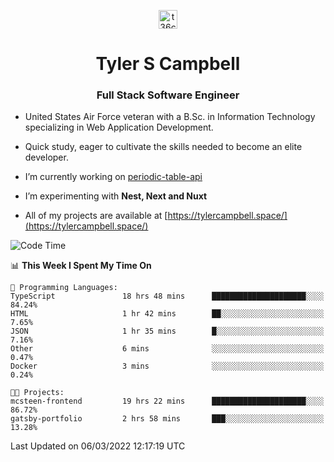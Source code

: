 <p align="center">
<a href="https://www.linkedin.com/in/t36campbell" target="blank"><img align="center" src="https://ik.imagekit.io/t36campbell/Portfolio/linkedin.png.original_m8bbGgPh6.png" alt="t36campbell" height="30" width="30" /></a>
</p>
<h1 align="center">Tyler S Campbell</h1>
<h3 align="center">Full Stack Software Engineer</h3>

* United States Air Force veteran with a B.Sc. in Information Technology specializing in Web Application Development. 

* Quick study, eager to cultivate the skills needed to become an elite developer.

* I’m currently working on [periodic-table-api](https://github.com/t36campbell/periodic-table-api)

* I’m experimenting with **Nest, Next and Nuxt**

* All of my projects are available at [https://tylercampbell.space/](https://tylercampbell.space/)

<!--START_SECTION:waka-->
![Code Time](http://img.shields.io/badge/Code%20Time-1%2C472%20hrs%2011%20mins-blue)

📊 **This Week I Spent My Time On** 

```text
💬 Programming Languages: 
TypeScript               18 hrs 48 mins      █████████████████████░░░░   84.24% 
HTML                     1 hr 42 mins        ██░░░░░░░░░░░░░░░░░░░░░░░   7.65% 
JSON                     1 hr 35 mins        █░░░░░░░░░░░░░░░░░░░░░░░░   7.16% 
Other                    6 mins              ░░░░░░░░░░░░░░░░░░░░░░░░░   0.47% 
Docker                   3 mins              ░░░░░░░░░░░░░░░░░░░░░░░░░   0.24%

🐱‍💻 Projects: 
mcsteen-frontend         19 hrs 22 mins      █████████████████████░░░░   86.72% 
gatsby-portfolio         2 hrs 58 mins       ███░░░░░░░░░░░░░░░░░░░░░░   13.28%

```


 Last Updated on 06/03/2022 12:17:19 UTC
<!--END_SECTION:waka-->
